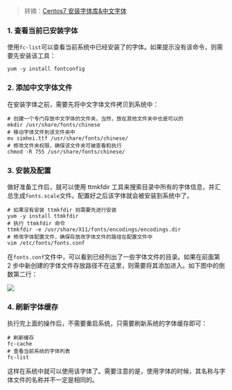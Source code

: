> 转摘：[Centos7 安装字体库&中文字体](http://www.mamicode.com/info-detail-2190315.html)

### 1. 查看当前已安装字体

使用`fc-list`可以查看当前系统中已经安装了的字体。如果提示没有该命令，则需要先安装该工具：

```shell
yum -y install fontconfig
```

### 2. 添加中文字体文件

在安装字体之前，需要先将中文字体文件拷贝到系统中：

```shell
# 创建一个专门存放中文字体的文件夹，当然，放在其他文件夹中也是可以的
mkdir /usr/share/fonts/chinese
# 移动字体文件到该文件夹中
mv simhei.ttf /usr/share/fonts/chinese/
# 修改文件夹权限，确保该文件夹可被查看和执行
chmod -R 755 /usr/share/fonts/chinese/
```

### 3. 安装及配置

做好准备工作后，就可以使用 ttmkfdir 工具来搜索目录中所有的字体信息，并汇总生成`fonts.scale`文件。配置好之后该字体就会被安装到系统中了。

```shell
# 如果没有安装 ttmkfdir 则需要先进行安装
yum -y install ttmkfdir
# 执行 ttmkfdir 命令
ttmkfdir -e /usr/share/X11/fonts/encodings/encodings.dir
# 修改字体配置文件，确保存放改字体文件的路径在配置文件中
vim /etc/fonts/fonts.conf
```

在`fonts.conf`文件中，可以看到已经列出了一些字体文件的目录。如果在前面第 2 步中新创建的字体文件存放路径不在这里，则需要将其添加进入。如下图中的倒数第二行：

![](http://cnd.qiniu.lin07ux.cn/markdown/1584939037218.png)

### 4. 刷新字体缓存

执行完上面的操作后，不需要重启系统，只需要刷新系统的字体缓存即可：

```shell
# 刷新缓存
fc-cache
# 查看当前系统的字体列表
fc-list
```

这样在系统中就可以使用该字体了。需要注意的是，使用字体的时候，其名称与字体文件的名称并不一定是相同的。


